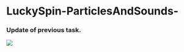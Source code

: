 # LuckySpin-ParticlesAndSounds-
### Update of previous task.
![](https://github.com/alex-spiian/LuckySpin-ParticlesAndSounds-/blob/main/Gifs/withsounds-ezgif.com-video-to-gif-converter.gif)
